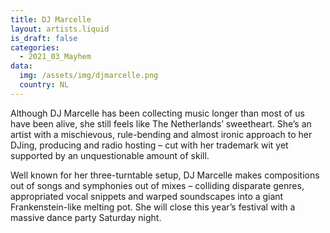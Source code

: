 ```yaml
---
title: DJ Marcelle
layout: artists.liquid
is_draft: false
categories:
  - 2021_03_Mayhem
data:
  img: /assets/img/djmarcelle.png
  country: NL
---
```


Although DJ Marcelle has been collecting music longer than most of us have been alive, she still feels like The Netherlands’ sweetheart. She’s an artist with a mischievous, rule-bending and almost ironic approach to her DJing, producing and radio hosting – cut with her trademark wit yet supported by an unquestionable amount of skill.

Well known for her three-turntable setup, DJ Marcelle makes compositions out of songs and symphonies out of mixes – colliding disparate genres, appropriated vocal snippets and warped soundscapes into a giant Frankenstein-like melting pot. She will close this year’s festival with a massive dance party Saturday night.
